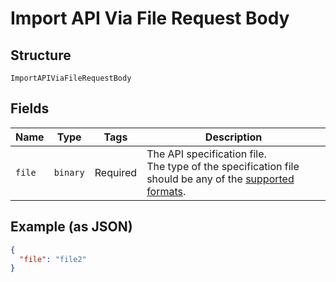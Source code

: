 
# Import API Via File Request Body

## Structure

`ImportAPIViaFileRequestBody`

## Fields

| Name | Type | Tags | Description |
|  --- | --- | --- | --- |
| `file` | `binary` | Required | The API specification file.<br>The type of the specification file should be any of the [supported formats](https://docs.apimatic.io/api-transformer/overview-transformer#supported-input-formats). |

## Example (as JSON)

```json
{
  "file": "file2"
}
```


